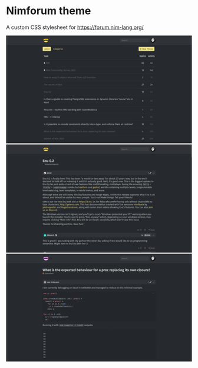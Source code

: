 
# Nimforum theme

A custom CSS stylesheet for https://forum.nim-lang.org/

![Homepage](examples/homepage.png)
![Thread](examples/thread.png)
![Code](examples/code.png)
